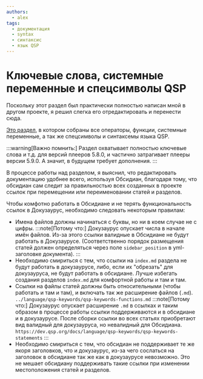 ```yaml
---
authors:
  - alex
tags:
  - документация
  - syntax
  - синтаксис
  - язык QSP
---
```

# Ключевые слова, системные переменные и спецсимволы QSP

Поскольку этот раздел был практически полностью написан мной в другом проекте, я решил слегка его отредактировать и перенести сюда.

[Это раздел](/docs/language/qsp-keywords/), в котором собраны все операторы, функции, системные переменные, а так же спецсимволы и синтаксемы языка QSP.

:::warning[Важно помнить:]
Раздел охватывает полностью ключевые слова и т.д. для версий плееров 5.8.0, и частично затрагивает плееры версии 5.9.0. А значит, в будущем требует дополнения.
:::

В процессе работы над разделом, я выяснил, что редактировать документацию удобнее всего, используя Обсидиан, благодаря тому, что обсидиан сам следит за правильностью всех созданных в проекте ссылок при перемещении или переименовании статей и разделов.

Чтобы комфотно работать в Обсидиане и не терять функциональность ссылок в Докузаурус, необходимо следовать некоторым правилам:

- Имена файлов должны начинаться с буквы, но ни в коем случае не с цифры.
    :::note[Потому что:]
    Докузаурус опускает числа в начале имён файлов. Из-за этого ссылки валидные в Обсидиане не будут работать в Докузаурусе. (Соответственно порядок размещения статей должен определяться через поле `sidebar_position` в yml-заголовке документа).
    :::
- Необходимо смириться с тем, что ссылки на `index.md` раздела не будут работать в докузаурусе, либо, если их "обрезать" для докузауруса, не будут работать в обсидиане. Лучше избегать создания разделов `index.md` для комфортной работы и там и там.
- Ссылки на файлы статей должны быть относительными (чтобы работать и там и там), и включать так же расширение файлов (`.md`).
    `../language/qsp-keywords/qsp-keywords-functions.md`
    :::note[Потому что:]
    Докузаурус опускает расширение `.md` в ссылках и таким образом в процессе работы ссылки поддерживаются и в обсидиане и в докузаурусе. После сборки ссылки во всех статьях приобретают вид валидный для докузауруса, но невалидный для Обсидиана.
    `https://dev.qsp.org/docs/language/qsp-keywords/qsp-keywords-statements`
    :::
- Необходимо смириться с тем, что обсидиан не поддерживает те же якоря заголовков, что и докузаурус, из-за чего сослаться на заголовок в обсидиане так же как в докузаурусе невозможно. Это не мешает обсидиану поддерживать такие ссылки при изменении местоположения статей и разделов.
